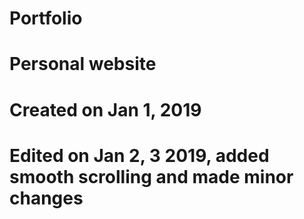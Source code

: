 # Portfolio
# Personal website
# Created on Jan 1, 2019
# Edited on Jan 2, 3 2019, added smooth scrolling and made minor changes
